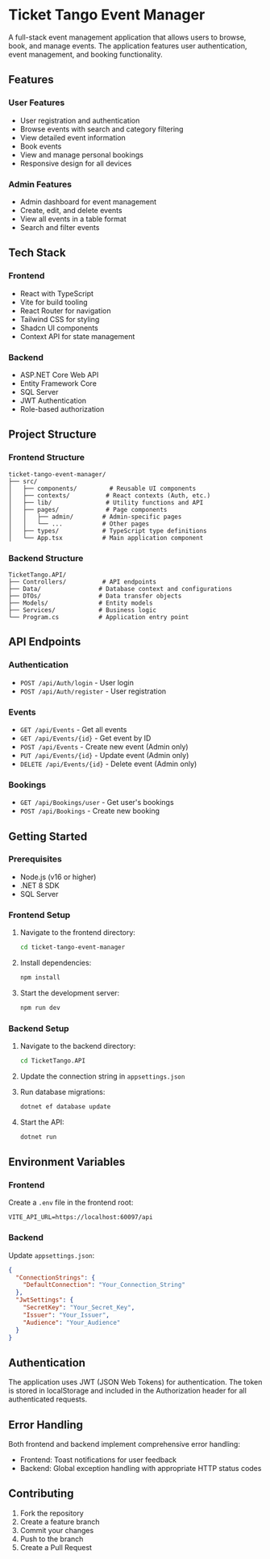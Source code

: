 # Ticket Tango Event Manager

A full-stack event management application that allows users to browse, book, and manage events. The application features user authentication, event management, and booking functionality.

## Features

### User Features
- User registration and authentication
- Browse events with search and category filtering
- View detailed event information
- Book events
- View and manage personal bookings
- Responsive design for all devices

### Admin Features
- Admin dashboard for event management
- Create, edit, and delete events
- View all events in a table format
- Search and filter events

## Tech Stack

### Frontend
- React with TypeScript
- Vite for build tooling
- React Router for navigation
- Tailwind CSS for styling
- Shadcn UI components
- Context API for state management

### Backend
- ASP.NET Core Web API
- Entity Framework Core
- SQL Server
- JWT Authentication
- Role-based authorization

## Project Structure

### Frontend Structure
```
ticket-tango-event-manager/
├── src/
│   ├── components/         # Reusable UI components
│   ├── contexts/          # React contexts (Auth, etc.)
│   ├── lib/               # Utility functions and API
│   ├── pages/             # Page components
│   │   ├── admin/        # Admin-specific pages
│   │   └── ...           # Other pages
│   ├── types/            # TypeScript type definitions
│   └── App.tsx           # Main application component
```

### Backend Structure
```
TicketTango.API/
├── Controllers/          # API endpoints
├── Data/                # Database context and configurations
├── DTOs/                # Data transfer objects
├── Models/              # Entity models
├── Services/            # Business logic
└── Program.cs           # Application entry point
```

## API Endpoints

### Authentication
- `POST /api/Auth/login` - User login
- `POST /api/Auth/register` - User registration

### Events
- `GET /api/Events` - Get all events
- `GET /api/Events/{id}` - Get event by ID
- `POST /api/Events` - Create new event (Admin only)
- `PUT /api/Events/{id}` - Update event (Admin only)
- `DELETE /api/Events/{id}` - Delete event (Admin only)

### Bookings
- `GET /api/Bookings/user` - Get user's bookings
- `POST /api/Bookings` - Create new booking

## Getting Started

### Prerequisites
- Node.js (v16 or higher)
- .NET 8 SDK
- SQL Server

### Frontend Setup
1. Navigate to the frontend directory:
   ```bash
   cd ticket-tango-event-manager
   ```

2. Install dependencies:
   ```bash
   npm install
   ```

3. Start the development server:
   ```bash
   npm run dev
   ```

### Backend Setup
1. Navigate to the backend directory:
   ```bash
   cd TicketTango.API
   ```

2. Update the connection string in `appsettings.json`

3. Run database migrations:
   ```bash
   dotnet ef database update
   ```

4. Start the API:
   ```bash
   dotnet run
   ```

## Environment Variables

### Frontend
Create a `.env` file in the frontend root:
```
VITE_API_URL=https://localhost:60097/api
```

### Backend
Update `appsettings.json`:
```json
{
  "ConnectionStrings": {
    "DefaultConnection": "Your_Connection_String"
  },
  "JwtSettings": {
    "SecretKey": "Your_Secret_Key",
    "Issuer": "Your_Issuer",
    "Audience": "Your_Audience"
  }
}
```

## Authentication

The application uses JWT (JSON Web Tokens) for authentication. The token is stored in localStorage and included in the Authorization header for all authenticated requests.

## Error Handling

Both frontend and backend implement comprehensive error handling:
- Frontend: Toast notifications for user feedback
- Backend: Global exception handling with appropriate HTTP status codes

## Contributing

1. Fork the repository
2. Create a feature branch
3. Commit your changes
4. Push to the branch
5. Create a Pull Request


